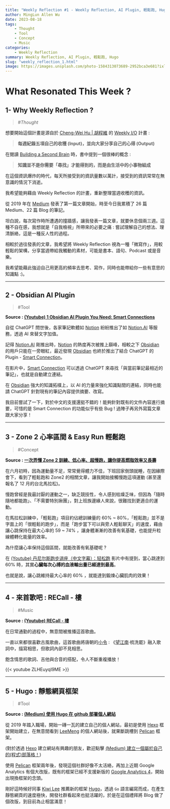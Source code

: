 ```yaml
---
title: "Weekly Reflection #1 - Weekly Reflection, AI Plugin, 輕鬆跑, Hugo"
author: MingLun Allen Wu
date: 2023-08-18
tags: 
    - Thought
    - Tool
    - Concept
    - Music
categories:
    - Weekly Reflection
summary: Weekly Reflection, AI Plugin, 輕鬆跑, Hugo
slug: "weekly_reflection_1.html"
image: https://images.unsplash.com/photo-1584313073689-2952bca3e681?ixlib=rb-4.0.3&ixid=M3wxMjA3fDB8MHxwaG90by1wYWdlfHx8fGVufDB8fHx8fA%3D%3D&auto=format&fit=crop&w=1470&q=80
---
```


# What Resonated This Week ?
## 1- Why Weekly Reflection ?
> *#Thought*

想要開始這個計畫是源自於 [Cheng-Wei Hu | 胡程維](https://cwhu.medium.com/?source=user_profile) 的 [Weekly I/O](https://chengweihu.com/newsletter/) 計畫 : 

> **每週紀錄五項自己的收穫 (Input)，並向大家分享自己的心得 (Output)**

在閱讀 [Building a Second Brain](https://www.buildingasecondbrain.com) 時，書中提到一個很棒的概念 : 

> **知識並不是你需要「尋找」才能得到的，而是由生活中的小事物組成**

在這個資訊爆炸的時代，每天所接受到的資訊量數以萬計，接受到的資訊常常在無意識的情況下消逝。

我希望能夠藉由 Weekly Reflection 的計畫，重新整理當週收穫的資訊。

從 2019 年在 [Medium](https://medium.com/@minglun-wu) 發表了第一篇文章開始，時至今日我累積了 26 篇 Medium、22 篇 Blog 的筆記。

坦白說，每次寫作時所遭遇的撞牆感，讓我發表一篇文章，就要休息個兩三週。這種不自在感，我想就是「自我檢視」所帶來的必要之痛 : 嘗試理解自己的想法、理清脈絡，這是一種反人性的過程。

相較於過往發表的文章，我希望將 Weekly Reflection 視為一種「微寫作」，用較輕鬆的架構，分享當週帶給我觸動的素材，可能是書本、語句、Podcast 或是音樂。

我希望能藉此強迫自己用更高的頻率去思考、寫作，同時也能帶給你一些有意思的知識點 :)。

---

## 2 - Obsidian AI Plugin 
> #Tool

**Source : [(Youtube) 1 Obsidian AI Plugin You Need: Smart Connections](https://www.youtube.com/watch?v=d30jraaUmeY)**

自從 ChatGPT 問世後，各家筆記軟體如 [Notion](https://www.notion.so/zh-tw) 紛紛推出了如 [Notion.AI](https://www.notion.so/product/ai) 等服務，透過 AI 來替文字加值。

記得 [Notion.AI](https://www.notion.so/product/ai) 剛推出時，[Notion](https://www.notion.so/zh-tw) 的熱度再次被推上巔峰，相較之下 [Obsidian](https://obsidian.md) 的用戶只能在一旁眼紅，最近發現 [Obsidian](https://obsidian.md) 也終於推出了結合 ChatGPT 的 Plugin - [Smart Connection](https://github.com/brianpetro/obsidian-smart-connections)。

在影片中，[Smart Connection](https://github.com/brianpetro/obsidian-smart-connections) 可以透過 ChatGPT 來尋找「與當前筆記最相近的筆記」，也就是自動建立連結。

在 [Obsidian](https://obsidian.md) 強大的知識拓樸上，以 AI 的力量來強化知識點間的連結，同時也能請 ChatGPT 針對現有的筆記內容提供摘要、改寫。

我目前嘗試了一下，對於中文的支援還挺不錯的！能夠針對既有的文件內容進行摘要，可惜的是 Smart Connection 的功能似乎有些 Bug ! 過陣子再另外寫篇文章跟大家分享！

---

## 3 - Zone 2 心率區間 & Easy Run 輕鬆跑
> #Concept

**Source : [一次弄懂 Zone 2 訓練、低心率、超慢跑，讓你提高燃脂效率又長壽](https://shosho.tw/blog/zone-2-training-explain/)**

在六月初時，因為運動量不足，常常覺得體力不佳，下班回家倒頭就睡，在因緣際會下，看到了輕鬆跑和 Zone2 的相關文章，讓我開始接觸慢跑這項運動 (甚至還報名了 12 月的台北馬拉松)。

慢跑曾經是我最討厭的運動之一，缺乏競技性，令人感到枯燥乏味，但因為「隨時隨地都能跑」、「不需要特別揪團」，對上班族邊緣人來說，很難找到更適合的運動。

在馬拉松訓練中，「輕鬆跑」項目約佔總訓練量的 60% ~ 80%，「輕鬆跑」並不是字面上的「很輕鬆的跑步」，而是「跑步當下可以與旁人輕鬆聊天」的速度，藉由讓心跳保持在最大心率的 59 ~ 74% ，讓身體漸漸的改善有氧基礎，也能提升粒線體轉化能量的效率。

為什麼讓心率保持這個區間，就能改善有氧基礎呢 ?

在 [(Youtube) 丹尼尔斯跑步讲座（中文字幕）：轻松跑](https://www.youtube.com/watch?v=IdYhWqbED6E) 影片中有提到，當心跳達到 60% 時，其實**心臟每次心搏的血液輸出量已經達到最高**。

也就是說，讓心跳維持最大心率的 60% ，就能達到鍛煉心臟肌肉的效果！

---

## 4 - 來首歌吧 : RECall - 樓
> #Music

**Source : [(Youtube) RECall - 樓](https://www.youtube.com/watch?v=ZLHEuyqI9ME)**

在日常通勤的過程中，無意間被推播這首歌曲。

一直以來都很喜歡古風歌曲，這首歌曲將唐朝的[小令](https://zh.wikipedia.org/zh-tw/小令) : 《[望江南](https://zh.wikipedia.org/zh-tw/忆江南)·梳洗罷》融入歌詞中，描寫相思，但歌詞內卻不見相思。

飽含情思的歌詞、吉他與合音的搭配，令人不斷重複播放！

{{< youtube ZLHEuyqI9ME >}}

---

## 5 - Hugo : 靜態網頁框架
> #Tool 

**Source : [(Medium) 使用 Hugo 在 github 部署個人網站](https://medium.com/@sean22492249/使用-hugo-在-github-部署個人網站-5b2ff19f8b6)**

從 2019 年踏入職場，開始一磚一瓦的建立自己的個人網站，最初是使用 [Hexo](https://hexo.io/zh-tw/index.html) 框架開始建立，在無意間看到 [LeeMeng](https://leemeng.tw) 的個人網站後，就果斷跳槽到 [Pelican](https://getpelican.com) 框架。

(對於透過 [Hexo](https://hexo.io/zh-tw/index.html) 建立網站有興趣的朋友，歡迎點擊 [(Medium) 建立一個屬於自己的(程式)部落格！](https://medium.com/@minglun-wu/建立一個屬於自己的-程式-部落格-4d295ed96236))

使用 [Pelican](https://getpelican.com) 框架兩年後，發現這個社群好像不太活絡，再加上近期 Google Analytics 有個大改版，既有的框架已經不支援新版的 [Google Analytics 4](https://support.google.com/analytics/answer/10089681?hl=zh-Hant)，開始出現換框架的念頭。

剛好這時候好同事 [Kiwi Lee](https://medium.com/@sean22492249) 推薦新的框架 [Hugo](https://gohugo.io)，透過 `Go` 語言編寫而成，在產生靜態網頁的速度極快，開發社群看起來也挺活躍的，於是在這個禮拜將 Blog 做了個改版，到目前為止相當滿意！